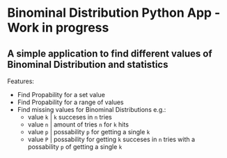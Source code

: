 # Binominal Distribution Python App - Work in progress
## A simple application to find different values of Binominal Distribution and statistics

Features:
- Find Propability for a set value
- Find Propability for a range of values
- Find missing values for Binominal Distributions
  e.g.:
  - value ```k``` | ```k``` succeses in ```n``` tries
  - value ```n``` | amount of tries ```n``` for ```k``` hits
  - value ```p``` | possability ```p``` for getting a single ```k```
  - value ```P``` | possability for getting ```k``` succeses in ```n``` tries with a possability ```p``` of getting a single ```k```

